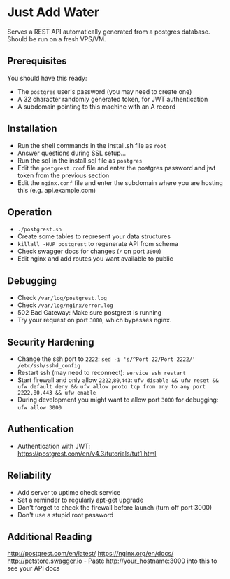# Just Add Water

Serves a REST API automatically generated from a postgres database. Should be run on a fresh VPS/VM.

## Prerequisites

You should have this ready:

* The `postgres` user's password (you may need to create one)
* A 32 character randomly generated token, for JWT authentication
* A subdomain pointing to this machine with an A record

## Installation

* Run the shell commands in the install.sh file as `root`
* Answer questions during SSL setup...
* Run the sql in the install.sql file as `postgres`
* Edit the `postgrest.conf` file and enter the postgres password and jwt token from the previous section
* Edit the `nginx.conf` file and enter the subdomain where you are hosting this (e.g. api.example.com)

## Operation

* `./postgrest.sh`
* Create some tables to represent your data structures
* `killall -HUP postgrest` to regenerate API from schema
* Check swagger docs for changes (`/` on port `3000`)
* Edit nginx and add routes you want available to public

## Debugging

* Check `/var/log/postgrest.log`
* Check `/var/log/nginx/error.log`
* 502 Bad Gateway: Make sure postgrest is running
* Try your request on port `3000`, which bypasses nginx.

## Security Hardening

* Change the ssh port to `2222`: `sed -i 's/^Port 22/Port 2222/' /etc/ssh/sshd_config`
* Restart ssh (may need to reconnect): `service ssh restart`
* Start firewall and only allow `2222`,`80`,`443`: `ufw disable && ufw reset && ufw default deny && ufw allow proto tcp from any to any port 2222,80,443 && ufw enable`
* During development you might want to allow port `3000` for debugging: `ufw allow 3000`

## Authentication

* Authentication with JWT: https://postgrest.com/en/v4.3/tutorials/tut1.html

## Reliability

* Add server to uptime check service
* Set a reminder to regularly apt-get upgrade
* Don't forget to check the firewall before launch (turn off port 3000)
* Don't use a stupid root password

## Additional Reading

http://postgrest.com/en/latest/
https://nginx.org/en/docs/
http://petstore.swagger.io - Paste http://your_hostname:3000 into this to see your API docs
